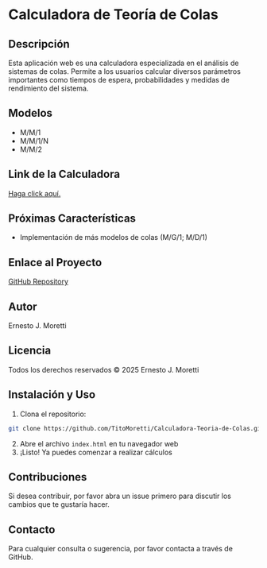 # Calculadora de Teoría de Colas

## Descripción
Esta aplicación web es una calculadora especializada en el análisis de sistemas de colas. Permite a los usuarios calcular diversos parámetros importantes como tiempos de espera, probabilidades y medidas de rendimiento del sistema.

## Modelos
- M/M/1
- M/M/1/N
- M/M/2

## Link de la Calculadora
 <a href="https://titomoretti.github.io/Calculadora-Teoria-de-Colas/">Haga click aquí.</a>

## Próximas Características
- Implementación de más modelos de colas (M/G/1; M/D/1)

## Enlace al Proyecto
[GitHub Repository](https://github.com/TitoMoretti/Calculadora-Teoria-de-Colas)

## Autor
Ernesto J. Moretti

## Licencia
Todos los derechos reservados © 2025 Ernesto J. Moretti

## Instalación y Uso
1. Clona el repositorio:
```bash
git clone https://github.com/TitoMoretti/Calculadora-Teoria-de-Colas.git
```
2. Abre el archivo `index.html` en tu navegador web
3. ¡Listo! Ya puedes comenzar a realizar cálculos

## Contribuciones
Si desea contribuir, por favor abra un issue primero para discutir los cambios que te gustaría hacer.

## Contacto
Para cualquier consulta o sugerencia, por favor contacta a través de GitHub.

